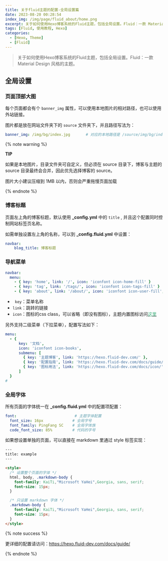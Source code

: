 ```yaml
---
title: 关于fluid主题的配置-全局设置篇
date: 2023-08-20 00:28:54
index_img: /img/page/fluid_about/home.png
excerpt: 关于如何使用Hexo博客系统的Fluid主题，包括全局设置。Fluid：一款 Material Design 风格的主题。
tags: [Fluid, 使用教程, Hexo]
categories: 
  - [Hexo, Theme]
  - [Fluid]
---
```


> 关于如何使用Hexo博客系统的Fluid主题，包括全局设置。Fluid：一款 Material Design 风格的主题。

## 全局设置

### 页面顶部大图

每个页面都会有个 `banner_img` 属性，可以使用本地图片的相对路径，也可以使用外站链接。

图片都是放在网站文件夹下的 `source` 文件夹下，并且路径写法为：

```yaml
banner_img: /img/bg/index.jpg 		# 对应的本地路径是 /source/img/bg/index.jpg
```

{% note warning %}

**TIP**

如果是本地图片，目录文件夹可自定义，但必须在 source 目录下，博客与主题的 source 目录最终会合并，因此优先选择博客的 source。

图片大小建议压缩到 1MB 以内，否则会严重拖慢页面加载

{% endnote %}



### 博客标题

页面左上角的博客标题，默认使用  **_config.yml** 中的 `title` , 并且这个配置同时控制网站标签页名称。

如需单独设置左上角的名称，可以到  **_config.fluid.yml**  中设置：

```yaml
navbar:
	blog_title: 博客标题
```



### 导航菜单

```yaml
navbar:
  menu:
    - { key: 'home', link: '/', icon: 'iconfont icon-home-fill' }
    - { key: 'tag', link: '/tags/', icon: 'iconfont icon-tags-fill' }
    - { key: 'about', link: '/about/', icon: 'iconfont icon-user-fill', name: '联系我' }
```

- `  key `：菜单名称
- `link`：跳转的链接
- `icon`：图标的css class，可以省略（即没有图标），主题内置图标访问[<font color='#3eaf7c'>这里</font>](https://hexo.fluid-dev.com/docs/icon/#内置社交图标)

另外支持二级菜单（下拉菜单），配置写法如下：

```yaml
menu:
  - {
      key: '文档',
      icon: 'iconfont icon-books',
      submenu: [
        { key: '主题博客', link: 'https://hexo.fluid-dev.com/' },
        { key: '配置指南', link: 'https://hexo.fluid-dev.com/docs/guide/' },
        { key: '图标用法', link: 'https://hexo.fluid-dev.com/docs/icon/' }
      ]
  }
#
```



### 全局字体

所有页面的字体统一在 **_config.fluid.yml**  中的配置项配置：

```yaml
font:  					       # 主题字体配置
  font_size: 16px             # 全局字号
  font_family: PingFang SC    # 全局字体族
  code_font_size: 85%         # 代码的字号
```

如果想设置单独的页面，可以直接在 markdown 里通过 style 标签实现：

```html
---
title: example
---

<style>
  /* 设置整个页面的字体 */
  html, body, .markdown-body {
    font-family: KaiTi,"Microsoft YaHei",Georgia, sans, serif;
    font-size: 15px;
  }

  /* 只设置 markdown 字体 */
  .markdown-body {
    font-family: KaiTi,"Microsoft YaHei",Georgia, sans, serif;
    font-size: 15px;
  }
</style>
```

{% note success %}

更详细的配置请访问：https://hexo.fluid-dev.com/docs/guide/

{% endnote %}

